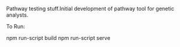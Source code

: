 Pathway testing stuff.Initial development of pathway tool for genetic analysts. 

To Run:

npm run-script build
npm run-script serve